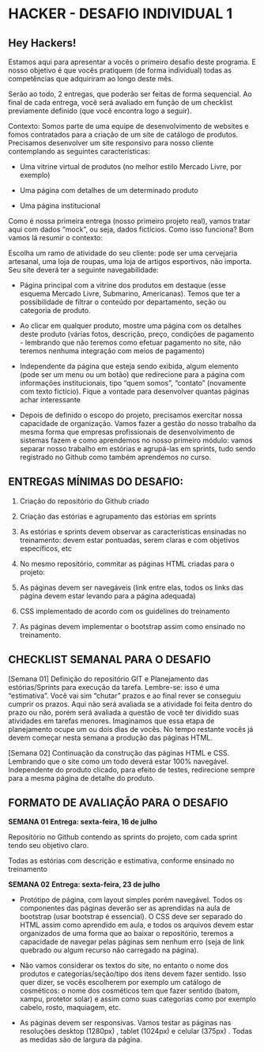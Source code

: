 # HACKER - DESAFIO INDIVIDUAL 1 
## Hey Hackers!
Estamos aqui para apresentar a vocês o primeiro desafio deste programa. E nosso objetivo é que vocês pratiquem (de forma individual) todas as competências que adquiriram ao longo deste mês.

Serão ao todo, 2 entregas, que poderão ser feitas de forma sequencial. Ao final de cada entrega, você será avaliado em função de um checklist previamente definido (que você encontra logo a seguir).

Contexto: Somos parte de uma equipe de desenvolvimento de websites e fomos contratados para a criação de um site de catálogo de produtos. Precisamos desenvolver um site responsivo para nosso cliente contemplando as seguintes características:

* Uma vitrine virtual de produtos (no melhor estilo Mercado Livre, por exemplo)

* Uma página com detalhes de um determinado produto

* Uma página institucional

Como é nossa primeira entrega (nosso primeiro projeto real), vamos tratar aqui com dados “mock”, ou seja, dados fictícios. Como isso funciona? Bom vamos lá resumir o contexto:

Escolha um ramo de atividade do seu cliente: pode ser uma cervejaria artesanal, uma loja de roupas, uma loja de artigos esportivos, não importa. Seu site deverá ter a seguinte navegabilidade:

* Página principal com a vitrine dos produtos em destaque (esse esquema Mercado Livre, Submarino, Americanas). Temos que ter a possibilidade de filtrar o conteúdo por departamento, seção ou categoria de produto.

* Ao clicar em qualquer produto, mostre uma página com os detalhes deste produto (várias fotos, descrição, preço, condições de pagamento - lembrando que não teremos como efetuar pagamento no site, não teremos nenhuma integração com meios de pagamento)

* Independente da página que esteja sendo exibida, algum elemento (pode ser um menu ou um botão) que redirecione para a página com informações institucionais, tipo “quem somos”, “contato” (novamente com texto fictício). Fique a vontade para desenvolver quantas páginas achar interessante

* Depois de definido o escopo do projeto, precisamos exercitar nossa capacidade de organização. Vamos fazer a gestão do nosso trabalho da mesma forma que empresas profissionais de desenvolvimento de sistemas fazem e como aprendemos no nosso primeiro módulo: vamos separar nosso trabalho em estórias e agrupá-las em sprints, tudo sendo registrado no Github como também aprendemos no curso.

## ENTREGAS MÍNIMAS DO DESAFIO:

1. Criação do repositório do Github criado

2. Criação das estórias e agrupamento das estórias em sprints

3. As estórias e sprints devem observar as características ensinadas no treinamento: devem estar pontuadas, serem claras e com objetivos específicos, etc

4. No mesmo repositório, commitar as páginas HTML criadas para o projeto:

5. As páginas devem ser navegáveis (link entre elas, todos os links das página devem estar levando para a página adequada)

6. CSS implementado de acordo com os guidelines do treinamento

7. As páginas devem implementar o bootstrap assim como ensinado no treinamento.

## CHECKLIST SEMANAL PARA O DESAFIO

[Semana 01] Definição do repositório GIT e Planejamento das estórias/Sprints para execução da tarefa. Lembre-se: isso é uma “estimativa”. Você vai sim “chutar” prazos e ao final rever se conseguiu cumprir os prazos. Aqui não será avaliada se a atividade foi feita dentro do prazo ou não, porém será avaliada a questão de você ter dividido suas atividades em tarefas menores.  Imaginamos que essa etapa de planejamento ocupe um ou dois dias de vocês. No tempo restante vocês já devem começar nesta semana a produção das páginas HTML.


[Semana 02] Continuação da construção das páginas HTML e CSS. Lembrando que o site como um todo deverá estar 100% navegável. Independente do produto clicado, para efeito de testes, redirecione sempre para a mesma página de detalhe do produto.

 

## FORMATO DE AVALIAÇÃO PARA O DESAFIO

**SEMANA 01**
**Entrega: sexta-feira, 16 de julho**

Repositório no Github contendo as sprints do projeto, com cada sprint tendo seu objetivo claro.

Todas as estórias com descrição e estimativa, conforme ensinado no treinamento

**SEMANA 02**
**Entrega: sexta-feira, 23 de julho**

* Protótipo de página, com layout simples porém navegável. Todos os componentes das páginas deverão ser as aprendidas na aula de bootstrap (usar bootstrap é essencial). O CSS deve ser separado do HTML assim como aprendido em aula, e todos os arquivos devem estar organizados de uma forma que ao baixar o repositório, teremos a capacidade de navegar pelas páginas sem nenhum erro (seja de link quebrado ou algum recurso não carregado na página).

* Não vamos considerar os textos do site, no entanto o nome dos produtos e categorias/seção/tipo dos itens devem fazer sentido. Isso quer dizer, se vocês escolherem por exemplo um catálogo de cosméticos:  o nome dos cosméticos tem que fazer sentido (batom, xampu, protetor solar) e assim como suas categorias como por exemplo cabelo, rosto, maquiagem, etc.

* As páginas devem ser responsivas. Vamos testar as páginas nas resoluções desktop (1280px) , tablet (1024px)  e celular (375px) . Todas as medidas são de largura da página. 

